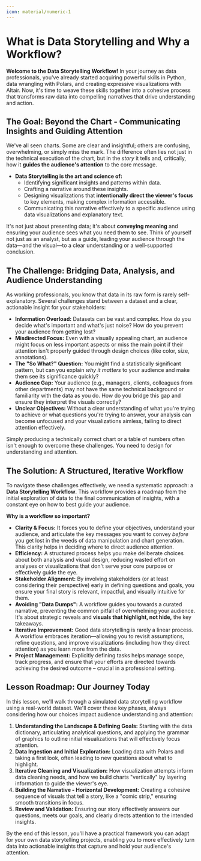 ```yaml
---
icon: material/numeric-1
---
```


# What is Data Storytelling and Why a Workflow?

**Welcome to the Data Storytelling Workflow!** In your journey as data professionals, you've already started acquiring powerful skills in Python, data wrangling with Polars, and creating expressive visualizations with Altair. Now, it's time to weave these skills together into a cohesive process that transforms raw data into compelling narratives that drive understanding and action.

## The Goal: Beyond the Chart - Communicating Insights and Guiding Attention

We've all seen charts. Some are clear and insightful; others are confusing, overwhelming, or simply miss the mark. The difference often lies not just in the technical execution of the chart, but in the *story* it tells and, critically, how it **guides the audience's attention** to the core message.

* **Data Storytelling is the art and science of:**
    * Identifying significant insights and patterns within data.
    * Crafting a narrative around these insights.
    * Designing visualizations that **intentionally direct the viewer's focus** to key elements, making complex information accessible.
    * Communicating this narrative effectively to a specific audience using data visualizations and explanatory text.

It's not just about presenting data; it's about **conveying meaning** and ensuring your audience sees what you need them to see. Think of yourself not just as an analyst, but as a guide, leading your audience through the data—and the visual—to a clear understanding or a well-supported conclusion.

## The Challenge: Bridging Data, Analysis, and Audience Understanding

As working professionals, you know that data in its raw form is rarely self-explanatory. Several challenges stand between a dataset and a clear, actionable insight for your stakeholders:

* **Information Overload:** Datasets can be vast and complex. How do you decide what's important and what's just noise? How do you prevent your audience from getting lost?
* **Misdirected Focus:** Even with a visually appealing chart, an audience might focus on less important aspects or miss the main point if their attention isn't properly guided through design choices (like color, size, annotations).
* **The "So What?" Question:** You might find a statistically significant pattern, but can you explain *why it matters* to your audience and make them see its significance quickly?
* **Audience Gap:** Your audience (e.g., managers, clients, colleagues from other departments) may not have the same technical background or familiarity with the data as you do. How do you bridge this gap and ensure they interpret the visuals correctly?
* **Unclear Objectives:** Without a clear understanding of what you're trying to achieve or what questions you're trying to answer, your analysis can become unfocused and your visualizations aimless, failing to direct attention effectively.

Simply producing a technically correct chart or a table of numbers often isn't enough to overcome these challenges. You need to design for understanding and attention.

## The Solution: A Structured, Iterative Workflow

To navigate these challenges effectively, we need a systematic approach: a **Data Storytelling Workflow**. This workflow provides a roadmap from the initial exploration of data to the final communication of insights, with a constant eye on how to best guide your audience.

**Why is a workflow so important?**

* **Clarity & Focus:** It forces you to define your objectives, understand your audience, and articulate the key messages you want to convey *before* you get lost in the weeds of data manipulation and chart generation. This clarity helps in deciding where to direct audience attention.
* **Efficiency:** A structured process helps you make deliberate choices about both analysis and visual design, reducing wasted effort on analyses or visualizations that don't serve your core purpose or effectively guide the eye.
* **Stakeholder Alignment:** By involving stakeholders (or at least considering their perspective) early in defining questions and goals, you ensure your final story is relevant, impactful, and visually intuitive for them.
* **Avoiding "Data Dumps":** A workflow guides you towards a curated narrative, preventing the common pitfall of overwhelming your audience. It's about strategic reveals and **visuals that highlight, not hide,** the key takeaways.
* **Iterative Improvement:** Good data storytelling is rarely a linear process. A workflow embraces iteration—allowing you to revisit assumptions, refine questions, and improve visualizations (including how they direct attention) as you learn more from the data.
* **Project Management:** Explicitly defining tasks helps manage scope, track progress, and ensure that your efforts are directed towards achieving the desired outcome – crucial in a professional setting.

## Lesson Roadmap: Our Journey Today

In this lesson, we'll walk through a simulated data storytelling workflow using a real-world dataset. We'll cover these key phases, always considering how our choices impact audience understanding and attention:

1.  **Understanding the Landscape & Defining Goals:** Starting with the data dictionary, articulating analytical questions, and applying the grammar of graphics to outline initial visualizations that will effectively focus attention.
2.  **Data Ingestion and Initial Exploration:** Loading data with Polars and taking a first look, often leading to new questions about what to highlight.
3.  **Iterative Cleaning and Visualization:** How visualization attempts inform data cleaning needs, and how we build charts "vertically" by layering information to guide the viewer's eye.
4.  **Building the Narrative - Horizontal Development:** Creating a cohesive sequence of visuals that tell a story, like a "comic strip," ensuring smooth transitions in focus.
5.  **Review and Validation:** Ensuring our story effectively answers our questions, meets our goals, and clearly directs attention to the intended insights.

By the end of this lesson, you'll have a practical framework you can adapt for your own data storytelling projects, enabling you to more effectively turn data into actionable insights that capture and hold your audience's attention.
